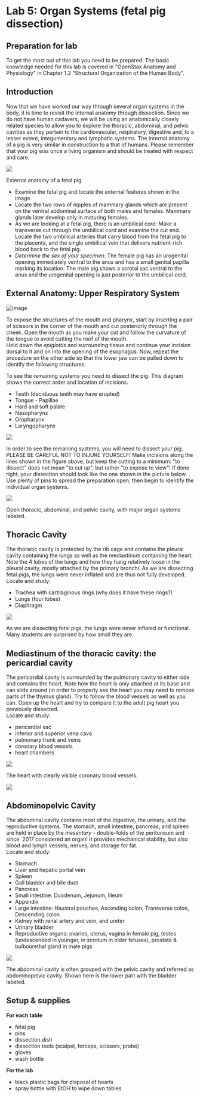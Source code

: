 # Lab 5: Organ Systems (fetal pig dissection)

## Preparation for lab

To get the most out of this lab you need to be prepared. The basic knowledge needed for this lab is covered in "OpenStax Anatomy and Physiology" in Chapter 1.2 "Structural Organization of the Human Body".

## Introduction

Now that we have worked our way through several organ systems in the body, it is time to revisit the internal anatomy through dissection. Since we do not have human cadavers, we will be using an anatomically closely related species to allow you to explore the thoracic, abdominal, and pelvic cavities as they pertain to the cardiovascular, respiratory, digestive and, to a lesser extent, integumentary and lymphatic systems. The internal anatomy of a pig is very similar in construction to a that of humans. Please remember that your pig was once a living organism and should be treated with respect and care.  

![](.\figures\Pig1.png)

External anatomy of a fetal pig.

- Examine the fetal pig and locate the external features shown in the image. 
- Locate the two rows of nipples of mammary glands which are present on the ventral abdominal surface of both males and females. Mammary glands later develop only in maturing females. 
- As we are looking at a fetal pig, there is an umbilical cord: Make a transverse cut through the umbilical cord and examine the cut end. Locate the two umbilical arteries that carry blood from the fetal pig to the placenta, and the single umbilical vein that delivers nutrient-rich blood back to the fetal pig. 
- *Determine the sex of your specimen*: The female pig has an urogenital opening immediately ventral to the anus and has a small genital papilla marking its location. The male pig shows a scrotal sac ventral to the anus and the urogenital opening is just posterior to the umbilical cord.

## External Anatomy: Upper Respiratory System

 ![image](.\figures\Pig2.png)

To expose the structures of the mouth and pharynx, start by inserting a pair of scissors in the corner of the mouth and cut posteriorly through the cheek. Open the mouth as you make your cut and follow the curvature of the tongue to avoid cutting the roof of the mouth.  
Hold down the *epiglottis* and surrounding tissue and continue your incision dorsal to it and on into the opening of the esophagus. Now, repeat the procedure on the other side so that the lower jaw can be pulled down to identify the following structures:

To see the remaining systems you need to dissect the pig. This diagram shows the correct order and location of incisions.

- Teeth (deciduous teeth may have erupted)
- Tongue - Papillae
- Hard and soft palate
- Nasopharynx
- Oropharynx
- Laryngopharynx

![](.\figures\Pig4.png)

In order to see the remaining systems, you will need to dissect your pig. PLEASE BE CAREFUL NOT TO INJURE YOURSELF! Make incisions along the lines shown in the figure above, but keep the cutting to a minimum: "to dissect" does not mean "to cut up", but rather "to expose to view"! If done right, your dissection should look like the one shown in the picture below. Use plenty of pins to spread the preparation open, then begin to identify the individual organ systems.

![](.\figures\Pig5.png)

Open thoracic, abdominal, and pelvic cavity, with major organ systems labeled.

## Thoracic Cavity

The thoracic cavity is protected by the rib cage and contains the pleural cavity containing the lungs as well as the mediastinum containing the heart. Note the 4 lobes of the lungs and how they hang relatively loose in the pleural cavity, mostly attached by the primary bronchi. As we are dissecting fetal pigs, the lungs were never inflated and are thus not fully developed.  
Locate and study:

- Trachea with cartilaginous rings (why does it have these rings?)
- Lungs (four lobes)
- Diaphragm

![](.\figures\Pig6.png)

As we are dissecting fetal pigs, the lungs were never inflated or functional. Many students are surprised by how small they are.

## Mediastinum of the thoracic cavity: the pericardial cavity

The pericardial cavity is surrounded by the pulmonary cavity to either side and contains the heart. Note how the heart is only attached at its base and can slide around (in order to properly see the heart you may need to remove parts of the thymus gland). Try to follow the blood vessels as well as you can. Open up the heart and try to compare it to the adult pig heart you previously dissected.  
Locate and study:

- pericardial sac
- inferior and superior vena cava
- pulmonary trunk and veins
- coronary blood vessels
- heart chambers

![](.\figures\Pig9.png)

The heart with clearly visible coronary blood vessels.

![](.\figures\Pig7.png)



## Abdominopelvic Cavity

The abdominal cavity contains most of the digestive, the urinary, and the reproductive systems. The stomach, small intestine, pancreas, and spleen are held in place by the *mesentary* - double-folds of the peritoneum and since  2017 considered an organ! It provides mechanical stability, but also blood and lymph vessels, nerves, and storage for fat.  
Locate and study:

- Stomach
- Liver and hepatic portal vein
- Spleen
- Gall bladder and bile duct
- Pancreas
- Small intestine: Duodenum, Jejunum, Illeum
- Appendix
- Large intestine: Haustral pouches, Ascending colon, Transverse colon, Descending colon
- Kidney with renal artery and vein, and ureter
- Urinary bladder
- Reproductive organs: ovaries, uterus, vagina in female pig, testes (undescended in younger, in scrotum in older fetuses), prostate & bulbourethal gland in male pigs

![](.\figures\Pig8.png)

The abdominal cavity is often grouped with the pelvic cavity and referred as abdominopelvic cavity. Shown here is the lower part with the bladder labeled.

## Setup & supplies

**For each table**

- fetal pig
- pins
- dissection dish
- dissection tools (scalpel, forceps, scissors, probe)
- gloves
- wash bottle

**For the lab**

- black plastic bags for disposal of hearts
- spray bottle with EtOH to wipe down tables